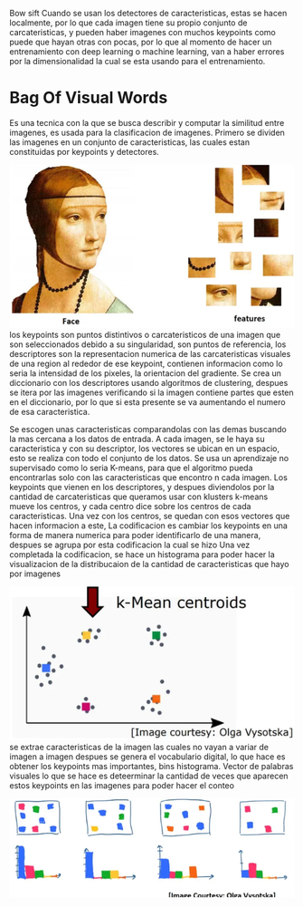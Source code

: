 Bow sift
Cuando se usan los detectores de caracteristicas, estas se hacen localmente, por lo que cada imagen tiene su propio conjunto de carcateristicas, y pueden haber imagenes con muchos keypoints como puede que hayan otras con pocas, por lo que al momento de hacer un entrenamiento con deep learning o machine learning, van a haber errores por la dimensionalidad la cual se esta usando para el entrenamiento.

# Bag Of Visual Words
Es una tecnica con la que se busca describir y computar la similitud entre imagenes, es usada para la clasificacion de imagenes.
Primero se dividen las imagenes en un conjunto de caracteristicas, las cuales estan constituidas por keypoints y detectores.
<br>

![features](image.png)
<br>
los keypoints son puntos distintivos o carcateristicos de una imagen que son seleccionados debido a su singularidad, son puntos de referencia, los descriptores son la representacion numerica de las carcateristicas visuales de una region al rededor de ese keypoint, contienen informacion como lo seria la intensidad de los pixeles, la orientacion del gradiente.
Se crea un diccionario con los descriptores usando algoritmos de clustering, despues se itera por las imagenes verificando si la imagen contiene partes que esten en el diccionario, por lo que si esta presente se va aumentando el  numero de esa caracteristica.

Se escogen unas caracteristicas comparandolas con las demas buscando  la mas cercana a los datos de entrada.
A cada imagen, se le haya su caracteristica y con su descriptor, los vectores se ubican en un espacio, esto se realiza con todo el conjunto de los datos.
Se usa un aprendizaje no supervisado como lo seria  K-means, para que el algoritmo pueda encontrarlas solo con las caracteristicas que encontro n cada imagen.
Los keypoints que vienen en los descriptores, y despues diviendolos por la cantidad de carcateristicas que queramos usar con klusters
k-means mueve los centros, y cada centro dice sobre los centros de cada caracteristicas.
Una vez con los centros, se quedan con esos vectores que hacen informacion a este, 
La codificacion es cambiar los keypoints en una forma de manera numerica para poder identificarlo de una manera, despues se agrupa por esta codificacion la cual se hizo 
Una vez completada la codificacion, se hace un histograma para poder hacer la visualizacion de la distribucaion de la cantidad de caracteristicas que hayo por imagenes
<br>

![kmean](image-1.png)
<br>
se extrae caracteristicas de la imagen las cuales no vayan a variar de imagen a imagen
despues se genera el vocabulario digital, lo que hace es obtener los keypoints mas importantes, bins histograma.
Vector de palabras visuales lo que se hace es deteerminar la cantidad de veces que aparecen estos keypoints en las imagenes para poder hacer el conteo
<br>

![histograma](image-2.png)